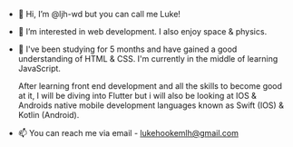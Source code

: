 - 👋 Hi, I’m @ljh-wd but you can call me Luke!

- 👀 I’m interested in web development. I also enjoy space & physics.
- 🌱  I've been studying for 5 months and have gained a good understanding of HTML & CSS. 
     I'm currently in the middle of learning JavaScript.
     
     After learning front end development and all the skills to become good at it, I will be diving into Flutter but i will also be looking at IOS & Androids
     native mobile development languages known as Swift (IOS) & Kotlin (Android).
     
- 📫 You can reach me via email - lukehookemlh@gmail.com

<!---
ljh-wd/ljh-wd is a ✨ special ✨ repository because its `README.md` (this file) appears on your GitHub profile.
You can click the Preview link to take a look at your changes.
--->
